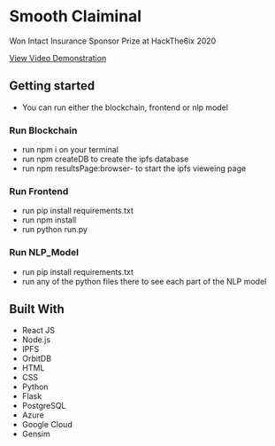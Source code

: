 # Smooth Claiminal

Won Intact Insurance Sponsor Prize at HackThe6ix 2020

[View Video Demonstration](https://www.youtube.com/watch?v=F0aafxKzhbk&feature=emb_logo)

## Getting started
- You can run either the blockchain, frontend or nlp model

### Run Blockchain
- run npm i on your terminal
- run npm createDB to create the ipfs database
- run npm resultsPage:browser-<insert OS> to start the ipfs vieweing page

### Run Frontend
- run pip install requirements.txt
- run npm install
- run python run.py

### Run NLP_Model
- run pip install requirements.txt
- run any of the python files there to see each part of the NLP model
  
 
## Built With
* React JS
* Node.js
* IPFS
* OrbitDB
* HTML
* CSS
* Python
* Flask
* PostgreSQL
* Azure
* Google Cloud
* Gensim
